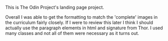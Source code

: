 This is The Odin Project's landing page project. 

Overall I was able to get the formatting to match the 'complete' images in the curriculum fairly closely. If I were to review this later I think I should actually use the paragraph elements in html and signature from Thor. I used many classes and not all of them were necessary as it turns out.

